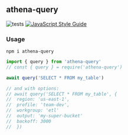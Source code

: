 ## athena-query

![tests](https://github.com/hawyar/athena-query/actions/workflows/test.yml/badge.svg)
[![JavaScript Style Guide](https://img.shields.io/badge/code_style-standard-brightgreen.svg)](https://standardjs.com)

### Usage

```bashj 
npm i athena-query
```

```javascript
import { query } from 'athena-query'
// const { query } = require('athena-query')

await query('SELECT * FROM my_table')

// and with options:
// await query('SELECT * FROM my_table', {
//  region: 'us-east-1',
//  profile: 'team-dev',
//  workgroup: 'etl'
//  output: 'my-super-bucket'
//  backoff: 3000
//  })
```
